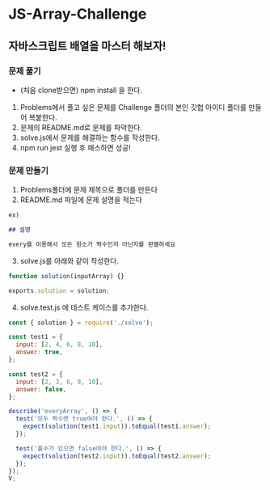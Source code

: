 # JS-Array-Challenge

## 자바스크립트 배열을 마스터 해보자!

### 문제 풀기

- (처음 clone받으면) npm install 을 한다.

1. Problems에서 풀고 싶은 문제를 Challenge 폴더의 본인 깃헙 아이디 폴더를 만들어 복붙한다.
2. 문제의 README.md로 문제를 파악한다.
3. solve.js에서 문제를 해결하는 함수를 작성한다.
4. npm run jest 실행 후 패스하면 성공!

### 문제 만들기

1. Problems폴더에 문제 제목으로 폴더를 만든다
2. README.md 파일에 문제 설명을 적는다

```md
ex)

## 설명

every를 이용해서 모든 원소가 짝수인지 아닌지를 판별하세요
```

3. solve.js를 아래와 같이 작성한다.

```js
function solution(inputArray) {}

exports.solution = solution;
```

4. solve.test.js 에 테스트 케이스를 추가한다.

```js
const { solution } = require('./solve');

const test1 = {
  input: [2, 4, 6, 8, 10],
  answer: true,
};

const test2 = {
  input: [2, 3, 6, 8, 10],
  answer: false,
};

describe('everyArray', () => {
  test('모두 짝수면 true여야 한다.', () => {
    expect(solution(test1.input)).toEqual(test1.answer);
  });

  test('홀수가 있으면 false여야 한다.', () => {
    expect(solution(test2.input)).toEqual(test2.answer);
  });
});
V;
```

